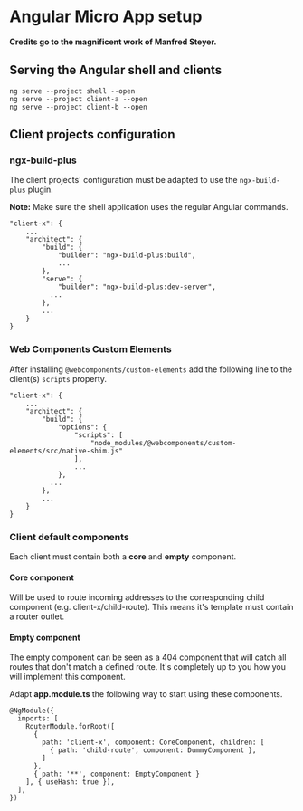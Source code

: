 # Angular Micro App setup

**Credits go to the magnificent work of Manfred Steyer.**

## Serving the Angular shell and clients

```
ng serve --project shell --open
ng serve --project client-a --open
ng serve --project client-b --open
```

## Client projects configuration

### ngx-build-plus

The client projects' configuration must be adapted to use the `ngx-build-plus` plugin.

**Note:** Make sure the shell application uses the regular Angular commands.

```
"client-x": {
    ...
    "architect": {
        "build": {
            "builder": "ngx-build-plus:build",
            ...
        },
        "serve": {
            "builder": "ngx-build-plus:dev-server",
          ...
        },
        ...
    }
}
```

### Web Components Custom Elements

After installing `@webcomponents/custom-elements` add the following line to the client(s) `scripts` property.

```
"client-x": {
    ...
    "architect": {
        "build": {
            "options": {
                "scripts": [
                    "node_modules/@webcomponents/custom-elements/src/native-shim.js"
                ],
                ...
            },
          ...
        },
        ...
    }
}
```

### Client default components

Each client must contain both a **core** and **empty** component.

#### Core component

Will be used to route incoming addresses to the corresponding child component (e.g. client-x/child-route).
This means it's template must contain a router outlet.

#### Empty component

The empty component can be seen as a 404 component that will catch all routes that don't match a defined route.
It's completely up to you how you will implement this component.

Adapt **app.module.ts** the following way to start using these components.

```
@NgModule({
  imports: [
    RouterModule.forRoot([
      {
        path: 'client-x', component: CoreComponent, children: [
          { path: 'child-route', component: DummyComponent },
        ]
      },
      { path: '**', component: EmptyComponent }
    ], { useHash: true }),
  ],
})
```